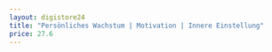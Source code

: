 ```yaml
---
layout: digistore24
title: "Persönliches Wachstum | Motivation | Innere Einstellung"
price: 27.6
---
```

